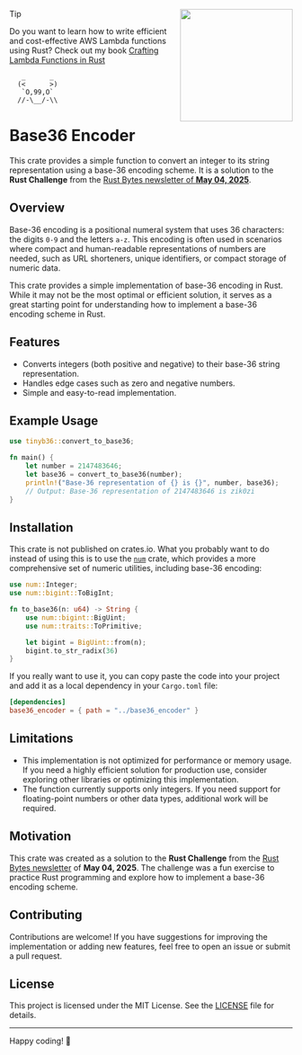 <a href="https://rust-lambda.com/" alt="The book cover of the book Crafting Lambda Functions in Rust" align="right"><img align="right" src="https://rust-lambda.com/_astro/cover-light.aCUulJ1e_10Kasa.webp" style="float: right; margin-left: 1em; z-index:1000" width="200"/></a>

> [!TIP]
> Do you want to learn how to write efficient and cost-effective AWS Lambda functions using Rust? Check out my book [Crafting Lambda Functions in Rust](https://rust-lambda.com/)
>
> 
> 
> 

```
   _      _
  (<      >)
   `O,99,O`
  //-\__/-\\
```


# Base36 Encoder

This crate provides a simple function to convert an integer to its string representation using a base-36 encoding scheme. It is a solution to the **Rust Challenge** from the [Rust Bytes newsletter of **May 04, 2025**](https://weeklyrust.substack.com/p/bevy-got-a-glow-up).




## Overview

Base-36 encoding is a positional numeral system that uses 36 characters: the digits `0-9` and the letters `a-z`. This encoding is often used in scenarios where compact and human-readable representations of numbers are needed, such as URL shorteners, unique identifiers, or compact storage of numeric data.

This crate provides a simple implementation of base-36 encoding in Rust. While it may not be the most optimal or efficient solution, it serves as a great starting point for understanding how to implement a base-36 encoding scheme in Rust.

## Features

- Converts integers (both positive and negative) to their base-36 string representation.
- Handles edge cases such as zero and negative numbers.
- Simple and easy-to-read implementation.

## Example Usage

```rust
use tinyb36::convert_to_base36;

fn main() {
    let number = 2147483646;
    let base36 = convert_to_base36(number);
    println!("Base-36 representation of {} is {}", number, base36);
    // Output: Base-36 representation of 2147483646 is zik0zi
}
```

## Installation

This crate is not published on crates.io.
What you probably want to do instead of using this is to use the [`num`](https://crates.io/crates/num) crate, which provides a more comprehensive set of numeric utilities, including base-36 encoding:

```rust
use num::Integer;
use num::bigint::ToBigInt;

fn to_base36(n: u64) -> String {
    use num::bigint::BigUint;
    use num::traits::ToPrimitive;

    let bigint = BigUint::from(n);
    bigint.to_str_radix(36)
}
```

If you really want to use it, you can copy paste the code into your project and add it as a local dependency in your `Cargo.toml` file:

```toml
[dependencies]
base36_encoder = { path = "../base36_encoder" }
```

## Limitations

- This implementation is not optimized for performance or memory usage. If you need a highly efficient solution for production use, consider exploring other libraries or optimizing this implementation.
- The function currently supports only integers. If you need support for floating-point numbers or other data types, additional work will be required.

## Motivation

This crate was created as a solution to the **Rust Challenge** from the [Rust Bytes newsletter](https://weeklyrust.substack.com/p/bevy-got-a-glow-up) of **May 04, 2025**. The challenge was a fun exercise to practice Rust programming and explore how to implement a base-36 encoding scheme.

## Contributing

Contributions are welcome! If you have suggestions for improving the implementation or adding new features, feel free to open an issue or submit a pull request.

## License

This project is licensed under the MIT License. See the [LICENSE](LICENSE) file for details.

---

Happy coding! 🚀
